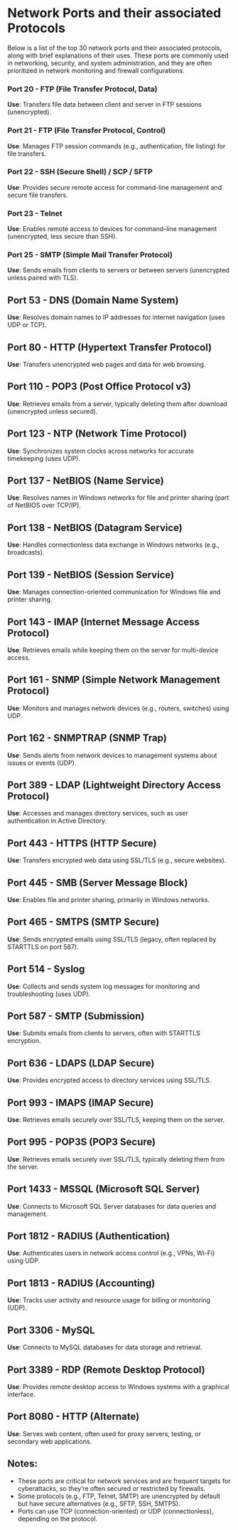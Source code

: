 # Network Ports and their associated Protocols

Below is a list of the top 30 network ports and their associated protocols, along with brief explanations of their uses. These ports are commonly used in networking, security, and system administration, and they are often prioritized in network monitoring and firewall configurations.

### Port 20 \- FTP (File Transfer Protocol, Data)  
**Use**: Transfers file data between client and server in FTP sessions (unencrypted).  

### Port 21 \- FTP (File Transfer Protocol, Control)  
**Use**: Manages FTP session commands (e.g., authentication, file listing) for file transfers.  

### Port 22 \- SSH (Secure Shell) / SCP / SFTP 
**Use**: Provides secure remote access for command-line management and secure file transfers.  

### Port 23 - Telnet
**Use**: Enables remote access to devices for command-line management (unencrypted, less secure than SSH).  

### Port 25 \- SMTP (Simple Mail Transfer Protocol)
**Use**: Sends emails from clients to servers or between servers (unencrypted unless paired with TLS).  

## Port 53 \- DNS (Domain Name System)
**Use**: Resolves domain names to IP addresses for internet navigation (uses UDP or TCP).  

## Port 80 \- HTTP (Hypertext Transfer Protocol)
**Use**: Transfers unencrypted web pages and data for web browsing.  

## Port 110 \- POP3 (Post Office Protocol v3)
**Use**: Retrieves emails from a server, typically deleting them after download (unencrypted unless secured).  

## Port 123 \- NTP (Network Time Protocol)
**Use**: Synchronizes system clocks across networks for accurate timekeeping (uses UDP).  

## Port 137 \- NetBIOS (Name Service)
**Use**: Resolves names in Windows networks for file and printer sharing (part of NetBIOS over TCP/IP).  

## Port 138 \- NetBIOS (Datagram Service)
**Use**: Handles connectionless data exchange in Windows networks (e.g., broadcasts).  

## Port 139 \- NetBIOS (Session Service)
**Use**: Manages connection-oriented communication for Windows file and printer sharing.  

## Port 143 \- IMAP (Internet Message Access Protocol)
**Use**: Retrieves emails while keeping them on the server for multi-device access.  

## Port 161 \- SNMP (Simple Network Management Protocol)
**Use**: Monitors and manages network devices (e.g., routers, switches) using UDP.  

## Port 162 \- SNMPTRAP (SNMP Trap)
**Use**: Sends alerts from network devices to management systems about issues or events (UDP).  

## Port 389 \- LDAP (Lightweight Directory Access Protocol)
**Use**: Accesses and manages directory services, such as user authentication in Active Directory.  

## Port 443 \- HTTPS (HTTP Secure)
**Use**: Transfers encrypted web data using SSL/TLS (e.g., secure websites).  

## Port 445 \- SMB (Server Message Block)
**Use**: Enables file and printer sharing, primarily in Windows networks.  

## Port 465 \- SMTPS (SMTP Secure)
**Use**: Sends encrypted emails using SSL/TLS (legacy, often replaced by STARTTLS on port 587).  

## Port 514 \- Syslog
**Use**: Collects and sends system log messages for monitoring and troubleshooting (uses UDP).  

## Port 587 \- SMTP (Submission)
**Use**: Submits emails from clients to servers, often with STARTTLS encryption.  

## Port 636 \- LDAPS (LDAP Secure)
**Use**: Provides encrypted access to directory services using SSL/TLS.  

## Port 993 \- IMAPS (IMAP Secure)
**Use**: Retrieves emails securely over SSL/TLS, keeping them on the server.  

## Port 995 \- POP3S (POP3 Secure)
**Use**: Retrieves emails securely over SSL/TLS, typically deleting them from the server.  

## Port 1433 \- MSSQL (Microsoft SQL Server)
**Use**: Connects to Microsoft SQL Server databases for data queries and management.  

## Port 1812 \- RADIUS (Authentication)
**Use**: Authenticates users in network access control (e.g., VPNs, Wi-Fi) using UDP.  

## Port 1813 \- RADIUS (Accounting)
**Use**: Tracks user activity and resource usage for billing or monitoring (UDP).  

## Port 3306 \- MySQL
**Use**: Connects to MySQL databases for data storage and retrieval.  

## Port 3389 \- RDP (Remote Desktop Protocol)
**Use**: Provides remote desktop access to Windows systems with a graphical interface.  

## Port 8080 \- HTTP (Alternate)
**Use**: Serves web content, often used for proxy servers, testing, or secondary web applications.

## Notes:

* These ports are critical for network services and are frequent targets for cyberattacks, so they’re often secured or restricted by firewalls.  
* Some protocols (e.g., FTP, Telnet, SMTP) are unencrypted by default but have secure alternatives (e.g., SFTP, SSH, SMTPS).  
* Ports can use TCP (connection-oriented) or UDP (connectionless), depending on the protocol.
